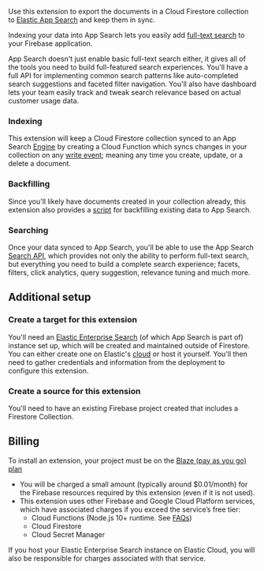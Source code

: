 <!--
This file provides your users an overview of your extension. All content is optional, but this is the recommended format. Your users will see the contents of this file when they run the `firebase ext:info` command.

Include any important functional details as well as a brief description for any additional setup required by the user (both pre- and post-installation).

Learn more about writing a PREINSTALL.md file in the docs:
https://firebase.google.com/docs/extensions/alpha/create-user-docs#writing-preinstall
-->

Use this extension to export the documents in a Cloud Firestore collection to [Elastic App Search](https://www.elastic.co/app-search/) and keep them in sync.

Indexing your data into App Search lets you easily add [full-text search](https://firebase.google.com/docs/firestore/solutions/search) to your Firebase application.

App Search doesn't just enable basic full-text search either, it gives all of the tools you need to build full-featured search experiences. You'll have a full API for implementing common search patterns like auto-completed search suggestions and faceted filter navigation. You'll also have dashboard lets your team easily track and tweak search relevance based on actual customer usage data.

### Indexing

This extension will keep a Cloud Firestore collection synced to an App Search [Engine](https://www.elastic.co/guide/en/app-search/current/getting-started.html#getting-started-with-app-search-engine) by creating a Cloud Function which syncs changes in your collection on any [write event](https://firebase.google.com/docs/functions/firestore-events#function_triggers); meaning any time you create, update, or a delete a document.

### Backfilling

Since you'll likely have documents created in your collection already, this extension also provides a [script](https://github.com/elastic/app-search-firestore-extension/tree/master/functions/src/bin) for backfilling existing data to App Search.

### Searching

Once your data synced to App Search, you'll be able to use the App Search [Search API](https://www.elastic.co/guide/en/app-search/current/search.html), which provides not only the ability to perform full-text search, but everything you need to build a complete search experience; facets, filters, click analytics, query suggestion, relevance tuning and much more.

## Additional setup

### Create a target for this extension

You'll need an [Elastic Enterprise Search](https://www.elastic.co/guide/en/enterprise-search/current/installation.html) (of which App Search is part of) instance set up, which will be created and maintained outside of Firestore. You can either create one on Elastic's [cloud](https://www.elastic.co/) or host it yourself. You'll then need to gather credentials and information from the deployment to configure this extension.

### Create a source for this extension

You'll need to have an existing Firebase project created that includes a Firestore Collection.

<!-- We recommend keeping the following section to explain how billing for Firebase Extensions works -->

## Billing
 
To install an extension, your project must be on the [Blaze (pay as you go) plan](https://firebase.google.com/pricing)
 
- You will be charged a small amount (typically around $0.01/month) for the Firebase resources required by this extension (even if it is not used).
- This extension uses other Firebase and Google Cloud Platform services, which have associated charges if you exceed the service’s free tier:
  - Cloud Functions (Node.js 10+ runtime. See [FAQs](https://firebase.google.com/support/faq#expandable-24))
  - Cloud Firestore
  - Cloud Secret Manager

If you host your Elastic Enterprise Search instance on Elastic Cloud, you will also be responsible for charges associated with that service.